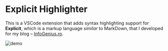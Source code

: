 # Explicit Highlighter

This is a VSCode extension that adds syntax highlighting support for **Explicit**, which is a markup language _similar_ to MarkDown, that I developed for my blog – [InfoGenius.ro](https://github.com/Gareth618/infogenius).

<img alt="demo" style="max-width: 600px" src="https://i.ibb.co/597fyrv/limbajul-explicit.png">
